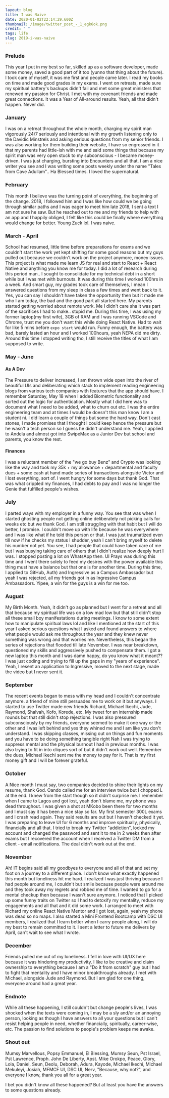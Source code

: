 ```yaml
---
layout: blog
title: I was Naive
date: 2020-01-02T22:14:29.600Z
thumbnail: /image/twitter_post_-_1_egk6ok.png
credit: " "
tags: life
slug: 2019-i-was-naive
---
```


### Prelude

This year I put in my best so far, skilled up as a software developer, made some money, saved a good part of it too (yunno that thing about the future). I took care of myself, it was me first and people came later. I read my books on time and made good grades in my exams. I went on retreats, made sure my spiritual battery's backups didn't fail and met some great ministers that renewed my passion for Christ. I met with my covenant friends and made great connections. It was a Year of All-around results. Yeah, all that didn't happen. Never did.

### January

I was on a retreat throughout the whole month, charging my spirit man vigorously 24/7 seriously and intentional with my growth listening only to the Davidic Minstrels and asking serious questions from my senior friends. I was also working for them building their website, I have so engrossed in it that my parents had little-ish with me and said some things that because my spirit man was very open stuck to my subconscious - I became money-driven. I was just charging, bursting into Encounters and all that. I am a nice writer you see and I was writing some posts weekly under the name "Tales from Cave Adullam".. Ha Blessed times. I loved the supernatural.

### February

This month I believe was the turning point of everything, the beginning of the change. 2018, I followed him and I was like how could we be going through similar paths and I was eager to meet him late 2018, I sent a text I am not sure he saw. But he reached out to me and my friends to help with an app and I happily obliged, I felt like this could be finally where everything would change for better. Young Zuck lol. I was naive.

### March - April

School had resumed, little time before preparations for exams and we couldn't start the work yet kept shifting for some good reasons but my guys pulled out because we couldn't work on the project anymore, money issues. This project is what made me learn JS for real and start to React + React Native and anything you know me for today. I did a lot of research during this period man.. I sought to consolidate for my technical debt in a short while but I was met with burnouts. It was during this time I worked 100hrs in a week. And smart guy, my grades took care of themselves, I mean I answered questions from my sleep in class a few times and went back to it. Yes, you can say I shouldn't have taken the opportunity then but it made me who I am today, the bad and the good part all started here. My parents started getting worried about remote work. Me I didn't care sha it was part of the sacrifices I had to make.. stupid me. During this time, I was using my former laptop(my first wife), 3GB of RAM and I was running VSCode and Chrome, trust me you don't want this while doing React Native. Had to wait for like 5 mins before `expo start` would run. Funny enough, the battery was bad, barely lasted an hour and I worked 100hours, yeah NEPA did me dirty. Around this time I stopped writing tho, I still receive the titles of what I am supposed to write.

### May - June

#### As A Dev

The Pressure to deliver increased, I am thrown wide open into the river of beautiful UIs and deliberating which stack to implement reading engineering blogs from various tech companies with features that the app should have. I remember Saturday, May 18 when I added Biometric functionality and sorted out the logic for authentication. Mostly what I did here was to document what I need to be added, what to churn out etc. I was the entire engineering team and at times I would be doesn't this man know I am a student ni. I did learn a couple of things but some the hard way. Don't cast stones, I made promises that I thought I could keep hence the pressure but he wasn't a tech person so I guess he didn't understand me. Yeah, I applied to Andela and almost got into SwipeMax as a Junior Dev but school and parents, you know the rest.

#### Finances

I was a reluctant member of the "we go buy Benz" and Crypto was looking like the way and took my 35k + my allowance + departmental and faculty dues + some cash at hand made series of transactions alongside Victor and I lost everything, sort of. I went hungry for some days but thank God. That was what crippled my finances, I had debts to pay and I was no longer the Genie that fulfilled people's wishes.

### July

I parted ways with my employer in a funny way. You see that was when I started ghosting people not getting online deliberately not picking calls for weeks etc but we thank God. I am still struggling with that habit but I will do better, I promise. I couldn't move up with life because he was everywhere and I was like what if he told this person or that. I was just traumatized even till now if he checks my status I shudder, yeah I can't bring myself to delete his number not yet. You see, I had people that could have taken care of me but I was busying taking care of others that I didn't realize how deeply hurt I was. I stopped posting a lot on WhatsApp then. UI Prays was during this time and I went there solely to feed my desires with the power available this thing must have a balance but that one is for another time. During this time, I applied to GitHub, Auth) and Ingressive as a Campus Ambassador but yeah I was rejected, all my friends got in as Ingressive Campus Ambassadors. Yipee, a win for the guys is a win for me too.

### August

My Birth Month. Yeah, it didn't go as planned but I went for a retreat and all that because my spiritual life was on a low mad low but that still didn't stop all these small boy manifestations during meetings. I know to some extent how to manipulate spiritual laws lol and like I mentioned at the start of this year I asked serious questions what I asked and found answers to where what people would ask me throughout the year and they knew never something was wrong and that worries me. Nevertheless, this began the series of rejections that flooded till late November. I was near breakdown, questioned my skills and aggressively pushed to compensate them. I got a new laptop this month and I was damn happy, do you know what it meant?? I was just coding and trying to fill up the gaps in my "years of experience". Yeah, I resent an application to Ingressive, moved to the next stage, made the video but I never sent it.

### September

The recent events began to mess with my head and I couldn't concentrate anymore. a friend of mine still persuades me to work on it but anyways. I started to use Twitter made new friends Richard, Michael Ikechi, Jude, Raymond, Shalvah, Kofo, Korede, etc. My tweet for an internship made rounds but that still didn't stop rejections. I was also pressured subconsciously by my friends, everyone seemed to make it one way or the other and I was left behind and yes they whined me and I am like you don't understand. I was skipping classes, missing out on things and fun moments and you have to be doing something tangible right Nah I was trying to suppress mental and the physical burnout I had in previous months. I was also trying to fit in into cliques sort of but it didn't work out well. Remember the dues, Michael Ikechi sent me the money to pay for it. That is my first money gift and I will be forever grateful.

### October

A Nice month I must say, two companies decided to shine their lights on my resume, thank God. Oando called me for an interview twice but I chopped L at the end. I knew from the start though so it didn't surprise me. I remember when I came to Lagos and got lost, yeah don't blame me, my phone was dead throughout. I was given a shot at MKobo been there for two months and I must say it has been a nice stay so far. My first semester 300L exams and I crash read again. They said results are out but I haven't checked it yet. I was preparing to leave UI for 6 months and improve spiritually, physically, financially and all that. I tried to break my Twitter "addiction", locked my account and changed the password and sent it to me in 2 weeks then after exams but I recovered the account when I received a Twitter DM from a client - email notifications. The deal didn't work out at the end.

### November

Ah! IT begins said all my goodbyes to everyone and all of that and set my foot on a journey to a different place. I don't know what exactly happened this month but loneliness hit me hard. I realized I was just thriving because I had people around me, I couldn't but smile because people were around me and they took away my regrets and robbed me of time. I wanted to go for a mental checkup then because I wasn't sure anymore. I noticed that I picked up some funny traits on Twitter so I had to detoxify my mentality, reduce my engagements and all that and it did some work. I arranged to meet with Richard my online React Native Mentor and I got lost, again, yeah my phone was dead so no maps. I also started a Mini Frontend Bootcamp with DSC UI members, I realized that I learn better when I carry people along, I will do my best to remain committed to it. I sent a letter to future me delivers by April, can't wait to see what I wrote.

### December

Friends pulled me out of my loneliness. I fell in love with UI/UX here because it was hindering my productivity. I like to be creative and claim ownership to everything because I am a "Do it from scratch" guy but I had to fight that mentality and I have minor breakthroughs already. I met with Michael, alongside Jude and Raymond. But I am glad for one thing, everyone around had a great year.

### Endnote

While all these happening, I still couldn't but change people's lives, I was shocked when the texts were coming in, I may be a sly and/or an annoying person, looking as though I have answers to all your questions but I can't resist helping people in need, whether financially, spiritually, career-wise, etc. The passion to find solutions to people's problem keeps me awake.

### Shout out

Mumsy Marvellous, Popsy Emmanuel, El Blessing, Mumsy Seun, Pst Israel, Pst Lawrence, Proph. John De Liberty, Apst. Mike Orokpo, Peace, Glory, Lola, Daniel, Seun, Deolu, Deborah, Adura, Kayode, Michael Ikechi, Michael Mekuleyi, Josiah, MFMCF UI, DSC UI, Nerv, "Because, why not?", and everyone I know, thank you all for a great year.

I bet you didn't know all these happened? But at least you have the answers to some questions already.
